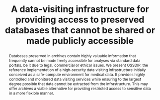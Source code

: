 ---
abstract: 'Databases preserved in archives contain highly valuable information that
  frequently cannot be made freely accessible for analyses via standard data portals,
  be it due to legal, commercial or ethical issues. We present OSSDIP, the reference
  implementation of a high-security data visiting infrastructure initially conceived
  as a safe-compute environment for medical data. It provides highly controlled and
  monitored data visiting services while ensuring to the largest degree possible that
  data cannot be extracted from the infrastructure. This may offer archives a viable
  alternative for providing restricted access to sensitive data in a more flexible
  manner.

  '
creators:
- Rauber, Andreas
- Weise, Martin
date: null
document_url: https://services.phaidra.univie.ac.at/api/object/o:1424920/download
grand_parent: iPRES
institutions:
- TU Wien
keywords:
- secure data infrastructure
- data visiting
- data dissemination
landing_page_url: https://phaidra.univie.ac.at/o:1424920
language: eng
layout: publication
license: CC BY 4.0 International
notes_url: null
parent: iPRES 2021
presentation_url: null
size: 215184
source_name: iPRES
title: A data-visiting infrastructure for providing access to preserved databases
  that cannot be shared or made publicly accessible
type: paper
year: 2021
---